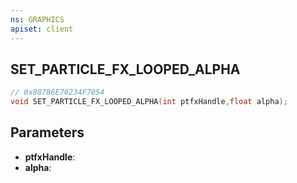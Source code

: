 ```yaml
---
ns: GRAPHICS
apiset: client
---
```

## SET_PARTICLE_FX_LOOPED_ALPHA

```c
// 0x88786E76234F7054
void SET_PARTICLE_FX_LOOPED_ALPHA(int ptfxHandle,float alpha);
```


## Parameters
* **ptfxHandle**:
* **alpha**:




